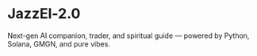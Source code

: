 # JazzEl-2.0
Next-gen AI companion, trader, and spiritual guide — powered by Python, Solana, GMGN, and pure vibes.
